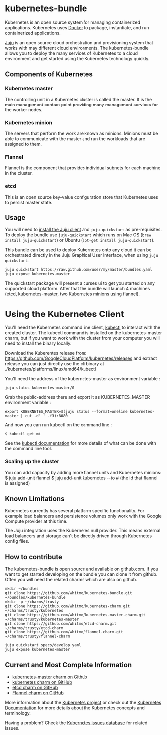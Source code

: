 # kubernetes-bundle


Kubernetes is an open source system for managing containerized applications.
Kubernetes uses [Docker](http://docker.com) to package, instantiate, and run
containerized applications.

[Juju](https://juju.ubuntu.com) is an open source cloud orchestration and
provisioning system that works with may different cloud environments.
The kubernetes-bundle allows you to deploy the many services of Kubernetes to a
cloud environment and get started using the Kubernetes technology quickly.


## Components of Kubernetes

### Kubernetes master
The controlling unit in a Kubernetes cluster is called the master.  It is the
main management contact point providing many management services for the worker
nodes.

### Kubernetes minion
The servers that perform the work are known as minions.  Minions must be able to
communicate with the master and run the workloads that are assigned to them.

### Flannel
Flannel is the component that provides individual subnets for each machine in
the cluster.

### etcd
This is an open source key-value configuration store that Kubernetes uses to
persist master state.

## Usage

You will need to [install the Juju client](https://juju.ubuntu.com/install/) and
`juju-quickstart` as pre-requisites.  To deploy the bundle use `juju-quickstart`
which runs on Mac OS (`brew install juju-quickstart`) or Ubuntu
(`apt-get install juju-quickstart`).

This bundle can be used to deploy Kubernetes onto any cloud it can be
orchestrated directly in the Juju Graphical User Interface, when using
`juju quickstart`:

    juju quickstart https://raw.github.com/user/my/master/bundles.yaml
    juju expose kubernetes-master


The quickstart package will present a curses ui to get you started on any
supported cloud platform. After that the bundle will launch 4 machines (etcd,
kubernetes-master, two Kubernetes minions using flannel).

# Using the Kubernetes Client

You'll need the Kubernetes command line client,
[kubectl](https://github.com/GoogleCloudPlatform/kubernetes/blob/master/docs/kubectl.md)
to interact with the created cluster.  The kubectl command is installed on the
kubernetes-master charm, but if you want to work with the cluster from your
computer you will need to install the binary locally.

Download the Kuberentes release from:
https://github.com/GoogleCloudPlatform/kubernetes/releases
and extract release you can just directly use the
cli binary at ./kubernetes/platforms/linux/amd64/kubectl

You'll need the address of the kubernetes-master as environment variable :

    juju status kubernetes-master/0

Grab the public-address there and export it as KUBERNETES_MASTER environment
variable :

    export KUBERNETES_MASTER=$(juju status --format=oneline kubernetes-master | cut -d' ' -f3):8080

And now you can run kubectl on the command line :

    $ kubectl get mi

See the [kubectl documentation](https://github.com/GoogleCloudPlatform/kubernetes/blob/master/docs/kubectl.md)
for more details of what can be done with the command line tool.

### Scaling up the cluster

You can add capacity by adding more flannel units and Kubernetes minions:
     $ juju add-unit flannel
     $ juju add-unit kubernetes --to # (the id that flannel is assigned)

## Known Limitations

Kubernetes currently has several platform specific functionality. For example
load balancers and persistence volumes only work with the Google Compute
provider at this time.

The Juju integration uses the Kubernetes null provider. This means external
load balancers and storage can't be directly driven through Kubernetes config
files.

## How to contribute

The kubernetes-bundle is open source and available on github.com.  If you want
to get started developing on the bundle you can clone it from github.  Often
you will need the related charms which are also on github.

    mkdir ~/bundles
    git clone https://github.com/whitmo/kubernetes-bundle.git ~/bundles/kubernetes-bundle
    mkdir -p ~/charms/trusty
    git clone https://github.com/whitmo/kubernetes-charm.git ~/charms/trusty/kubernetes
    git clone https://github.com/whitmo/kubernetes-master-charm.git ~/charms/trusty/kubernetes-master
    git clone https://github.com/whitmo/etcd-charm.git ~/charms/trusty/etcd-charm
    git clone https://github.com/whitmo/flannel-charm.git ~/charms/trusty/flannel-charm

    juju quickstart specs/develop.yaml
    juju expose kubernetes-master

## Current and Most Complete Information

  - [kubernetes-master charm on Github](https://github.com/whitmo/charm-kubernetes-master)
  - [kubernetes charm on GitHub](https://github.com/whitmo/charm-kubernetes)
  - [etcd charm on GitHub](https://github.com/whitmo/etcd-charm)
  - [Flannel charm on GitHub](https://github.com/whitmo/flannel-charm)

More information about the
[Kubernetes project](https://github.com/GoogleCloudPlatform/kubernetes) or check
out the [Kubernetes Documentation](https://github.com/GoogleCloudPlatform/kubernetes/tree/master/docs)
for more details about the Kubernetes concepts and terminology.

Having a problem? Check the [Kubernetes issues database](https://github.com/GoogleCloudPlatform/kubernetes/issues)
for related issues.
